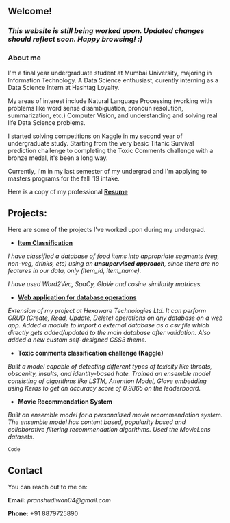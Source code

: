 ## Welcome!

### _This website is still being worked upon. Updated changes should reflect soon. Happy browsing! :)_

### About me

I'm a final year undergraduate student at Mumbai University, majoring in Information Technology. A Data Science enthusiast, curently interning as a Data Science Intern at Hashtag Loyalty.

My areas of interest include Natural Language Processing (working with problems like word sense disambiguation, pronoun resolution, summarization, etc.) Computer Vision, and understanding and solving real life Data Science problems. 

I started solving competitions on Kaggle in my second year of undergraduate study. Starting from the very basic Titanic Survival prediction challenge to completing the Toxic Comments challenge with a bronze medal, it's been a long way.

Currently, I'm in my last semester of my undergrad and I'm applying to masters programs for the fall '19 intake.

Here is a copy of my professional **[Resume](https://pranshudiwan.github.io/resume)**

## Projects:

Here are some of the projects I've worked upon during my undergrad. 

- **[Item Classification](https://github.com/pranshudiwan/Classify-food-items-Unsupervised-learning-)**

 _I have classified a database of food items into appropriate segments (veg, non-veg, drinks, etc) using an **unsupervised approach**, since there are no features in our data, only (item_id, item_name)._

_I have used Word2Vec, SpaCy, GloVe and cosine similarity matrices._ 
 
 - **[Web application for database operations](https://github.com/pranshudiwan/Search-and-CRUD-Database-Operations-on-a-web-app)**
 
 _Extension of my project at Hexaware Technologies Ltd. It can perform CRUD (Create, Read, Update, Delete) operations on any database on a web app. Added a module to import a external database as a csv file which directly gets added/updated to the main database after validation. Also added a new custom self-designed CSS3 theme._
 
 - **Toxic comments classification challenge (Kaggle)**
 
 _Built a model capable of detecting different types of toxicity like threats, obscenity, insults, and identity-based hate. Trained an ensemble model consisting of algorithms like LSTM, Attention Model, Glove embedding using Keras to get an accuracy score of 0.9865 on
the leaderboard._ 
 
 - **Movie Recommendation System**
 
 _Built an ensemble model for a personalized movie recommendation system. The ensemble model has content based, popularity based and
collaborative filtering recommendation algorithms. Used the MovieLens datasets._ 

`Code`

## Contact

You can reach out to me on:

**Email:** _pranshudiwan04@gmail.com_

**Phone:** +91 8879725890


